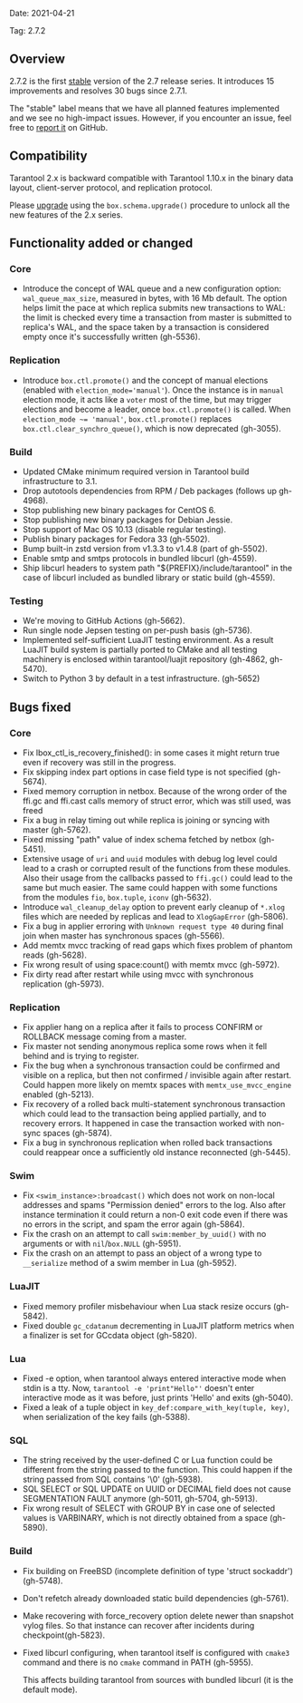 Date: 2021-04-21

Tag: 2.7.2

## Overview

2.7.2 is the first [stable][release_policy] version of the 2.7 release
series. It introduces 15 improvements and resolves 30 bugs since
2.7.1.

The "stable" label means that we have all planned features implemented and we
see no high-impact issues. However, if you encounter an issue, feel free to
[report it][issues] on GitHub.

[release_policy]: https://www.tarantool.io/en/doc/latest/dev_guide/release_management/#release-policy
[issues]: https://github.com/tarantool/tarantool/issues

## Compatibility

Tarantool 2.x is backward compatible with Tarantool 1.10.x in the binary data
layout, client-server protocol, and replication protocol.

Please [upgrade][upgrade] using the `box.schema.upgrade()` procedure to unlock
all the new features of the 2.x series.

[upgrade]: https://www.tarantool.io/en/doc/latest/book/admin/upgrades/

## Functionality added or changed

### Core

* Introduce the concept of WAL queue and a new configuration option:
  `wal_queue_max_size`, measured in bytes, with 16 Mb default.
  The option helps limit the pace at which replica submits new transactions
  to WAL: the limit is checked every time a transaction from master is
  submitted to replica's WAL, and the space taken by a transaction is
  considered empty once it's successfully written (gh-5536).

### Replication

* Introduce `box.ctl.promote()` and the concept of manual elections (enabled
  with `election_mode='manual'`). Once the instance is in `manual` election
  mode, it acts like a `voter` most of the time, but may trigger elections and
  become a leader, once `box.ctl.promote()` is called.
  When `election_mode ~= 'manual'`, `box.ctl.promote()` replaces
  `box.ctl.clear_synchro_queue()`, which is now deprecated (gh-3055).

### Build

* Updated CMake minimum required version in Tarantool build infrastructure to 3.1.
* Drop autotools dependencies from RPM / Deb packages (follows up gh-4968).
* Stop publishing new binary packages for CentOS 6.
* Stop publishing new binary packages for Debian Jessie.
* Stop support of Mac OS 10.13 (disable regular testing).
* Publish binary packages for Fedora 33 (gh-5502).
* Bump built-in zstd version from v1.3.3 to v1.4.8 (part of gh-5502).
* Enable smtp and smtps protocols in bundled libcurl (gh-4559).
* Ship libcurl headers to system path "${PREFIX}/include/tarantool" in the
  case of libcurl included as bundled library or static build (gh-4559).

### Testing

* We're moving to GitHub Actions (gh-5662).
* Run single node Jepsen testing on per-push basis (gh-5736).
* Implemented self-sufficient LuaJIT testing environment. As a result LuaJIT
  build system is partially ported to CMake and all testing machinery is
  enclosed within tarantool/luajit repository (gh-4862, gh-5470).
* Switch to Python 3 by default in a test infrastructure. (gh-5652)

## Bugs fixed

### Core

* Fix lbox_ctl_is_recovery_finished(): in some cases it might return true
  even if recovery was still in the progress.
* Fix skipping index part options in case field type is not specified (gh-5674).
* Fixed memory corruption in netbox. Because of the wrong order of the ffi.gc
  and ffi.cast calls memory of struct error, which was still used, was freed
* Fix a bug in relay timing out while replica is joining or syncing
  with master (gh-5762).
* Fixed missing "path" value of index schema fetched by netbox (gh-5451).
* Extensive usage of `uri` and `uuid` modules with debug log level could lead to
  a crash or corrupted result of the functions from these modules. Also their
  usage from the callbacks passed to `ffi.gc()` could lead to the same but much
  easier. The same could happen with some functions from the modules `fio`,
  `box.tuple`, `iconv` (gh-5632).
* Introduce `wal_cleanup_delay` option to prevent early cleanup
  of `*.xlog` files which are needed by replicas and lead to
  `XlogGapError` (gh-5806).
* Fix a bug in applier erroring with `Unknown request type 40` during final join
  when master has synchronous spaces (gh-5566).
* Add memtx mvcc tracking of read gaps which fixes problem of phantom
  reads (gh-5628).
* Fix wrong result of using space:count() with memtx mvcc (gh-5972).
* Fix dirty read after restart while using mvcc with synchronous
  replication (gh-5973).

### Replication

* Fix applier hang on a replica after it fails to process CONFIRM or ROLLBACK
  message coming from a master.
* Fix master not sending anonymous replica some rows when it fell behind and
  is trying to register.
* Fix the bug when a synchronous transaction could be confirmed and visible on
  a replica, but then not confirmed / invisible again after restart. Could
  happen more likely on memtx spaces with `memtx_use_mvcc_engine` enabled
  (gh-5213).
* Fix recovery of a rolled back multi-statement synchronous transaction which
  could lead to the transaction being applied partially, and to recovery errors.
  It happened in case the transaction worked with non-sync spaces (gh-5874).
* Fix a bug in synchronous replication when rolled back transactions could
  reappear once a sufficiently old instance reconnected (gh-5445).

### Swim

* Fix `<swim_instance>:broadcast()` which does not work on non-local addresses
  and spams "Permission denied" errors to the log. Also after instance
  termination it could return a non-0 exit code even if there was no errors in
  the script, and spam the error again (gh-5864).
* Fix the crash on an attempt to call `swim:member_by_uuid()` with no arguments
  or with `nil`/`box.NULL` (gh-5951).
* Fix the crash on an attempt to pass an object of a wrong type to `__serialize`
  method of a swim member in Lua (gh-5952).

### LuaJIT

* Fixed memory profiler misbehaviour when Lua stack resize occurs (gh-5842).
* Fixed double `gc_cdatanum` decrementing in LuaJIT platform metrics when a
  finalizer is set for GCcdata object (gh-5820).

### Lua

* Fixed -e option, when tarantool always entered interactive mode
  when stdin is a tty. Now, `tarantool -e 'print"Hello"'` doesn't
  enter interactive mode as it was before, just prints 'Hello' and
  exits (gh-5040).
* Fixed a leak of a tuple object in `key_def:compare_with_key(tuple, key)`,
  when serialization of the key fails (gh-5388).

### SQL

* The string received by the user-defined C or Lua function could be different
  from the string passed to the function. This could happen if the string passed
  from SQL contains '\0' (gh-5938).
* SQL SELECT or SQL UPDATE on UUID or DECIMAL field does not cause SEGMENTATION
  FAULT anymore (gh-5011, gh-5704, gh-5913).
* Fix wrong result of SELECT with GROUP BY in case one of selected values is
  VARBINARY, which is not directly obtained from a space (gh-5890).

### Build

* Fix building on FreeBSD (incomplete definition of type 'struct sockaddr')
  (gh-5748).
* Don't refetch already downloaded static build dependencies (gh-5761).
* Make recovering with force_recovery option delete newer than snapshot vylog
  files. So that instance can recover after incidents during checkpoint(gh-5823).
* Fixed libcurl configuring, when tarantool itself is configured with `cmake3`
  command and there is no `cmake` command in PATH (gh-5955).

  This affects building tarantool from sources with bundled libcurl (it is the
  default mode).
